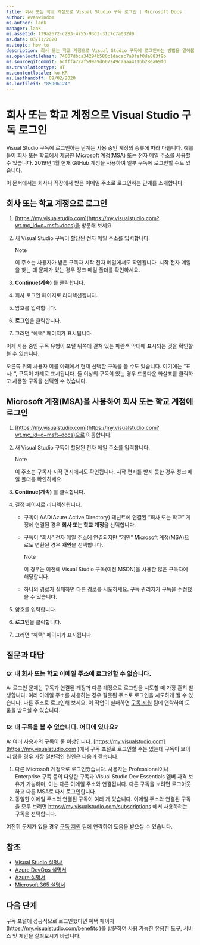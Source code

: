 ```yaml
---
title: 회사 또는 학교 계정으로 Visual Studio 구독 로그인 | Microsoft Docs
author: evanwindom
ms.author: lank
manager: lank
ms.assetid: f39a2672-c283-4755-93d3-31c7c7a032d0
ms.date: 03/11/2020
ms.topic: how-to
description: 회사 또는 학교 계정으로 Visual Studio 구독에 로그인하는 방법을 알아봅니다.
ms.openlocfilehash: 74007dbca34294b580c1dacac7a8fef0da883f9b
ms.sourcegitcommit: 6cfffa72af599a9d667249caaaa411bb28ea69fd
ms.translationtype: HT
ms.contentlocale: ko-KR
ms.lasthandoff: 09/02/2020
ms.locfileid: "85906124"
---
```

# <a name="signing-in-to-visual-studio-subscriptions-with-your-work-or-school-account"></a>회사 또는 학교 계정으로 Visual Studio 구독 로그인 

Visual Studio 구독에 로그인하는 단계는 사용 중인 계정의 종류에 따라 다릅니다.  예를 들어 회사 또는 학교에서 제공한 Microsoft 계정(MSA) 또는 전자 메일 주소를 사용할 수 있습니다.  2019년 1월 현재 GitHub 계정을 사용하여 일부 구독에 로그인할 수도 있습니다. 

이 문서에서는 회사나 직장에서 받은 이메일 주소로 로그인하는 단계를 소개합니다.

## <a name="signing-in-with-your-work-or-school-account"></a>회사 또는 학교 계정으로 로그인

1. [https://my.visualstudio.com](https://my.visualstudio.com?wt.mc_id=o~msft~docs)을 방문해 보세요.
2. 새 Visual Studio 구독이 할당된 전자 메일 주소를 입력합니다.

   > [!NOTE]
   > 이 주소는 사용자가 받은 구독자 시작 전자 메일에서도 확인됩니다. 시작 전자 메일을 찾는 데 문제가 있는 경우 정크 메일 폴더를 확인하세요.

3. **Continue(계속)** 를 클릭합니다.
4. 회사 로그인 페이지로 리디렉션됩니다.
5. 암호를 입력합니다.
6. **로그인**을 클릭합니다.
7. 그러면 “혜택” 페이지가 표시됩니다.

이제 사용 중인 구독 유형이 포털 위쪽에 걸쳐 있는 파란색 막대에 표시되는 것을 확인할 볼 수 있습니다.

오른쪽 위의 사용자 이름 아래에서 현재 선택한 구독을 볼 수도 있습니다.  여기에는 “표시: ”, 구독이 차례로 표시됩니다.  둘 이상의 구독이 있는 경우 드롭다운 화살표를 클릭하고 사용할 구독을 선택할 수 있습니다.

## <a name="using-your-microsoft-account-msa-to-sign-in-to-a-work-or-school-account"></a>Microsoft 계정(MSA)을 사용하여 회사 또는 학교 계정에 로그인

1. [https://my.visualstudio.com](https://my.visualstudio.com?wt.mc_id=o~msft~docs)으로 이동합니다.
2. 새 Visual Studio 구독이 할당된 전자 메일 주소를 입력합니다.

   > [!NOTE]
   > 이 주소는 구독자 시작 편지에서도 확인됩니다. 시작 편지를 받지 못한 경우 정크 메일 폴더를 확인하세요.

3. **Continue(계속)** 를 클릭합니다.
4. 결정 페이지로 리디렉션됩니다.
    - 구독이 AAD(Azure Active Directory) 테넌트에 연결된 “회사 또는 학교” 계정에 연결된 경우 **회사 또는 학교 계정**을 선택합니다.
    - 구독이 “회사” 전자 메일 주소에 연결되지만 “개인” Microsoft 계정(MSA)으로도 변환된 경우 **개인**을 선택합니다.

        > [!NOTE]
        > 이 경우는 이전에 Visual Studio 구독(이전 MSDN)을 사용한 많은 구독자에 해당합니다.

    - 하나의 경로가 실패하면 다른 경로를 시도하세요.  구독 관리자가 구독을 수정했을 수 있습니다.

5. 암호를 입력합니다.
6. **로그인**을 클릭합니다.
7. 그러면 “혜택” 페이지가 표시됩니다.

## <a name="frequently-asked-questions"></a>질문과 대답
### <a name="q--im-unable-to-sign-in-using-my-work-or-school-email-address"></a>Q:  내 회사 또는 학교 이메일 주소에 로그인할 수 없습니다.  
A:  로그인 문제는 구독과 연결된 계정과 다른 계정으로 로그인을 시도할 때 가장 흔히 발생합니다.  여러 이메일 주소를 사용하는 경우 잘못된 주소로 로그인을 시도하게 될 수 있습니다.  다른 주소로 로그인해 보세요.  이 작업이 실패하면 [구독 지원](https://visualstudio.microsoft.com/subscriptions/support/) 팀에 연락하여 도움을 받으실 수 있습니다.  

### <a name="q--i-cant-see-my-subscription-where-is-it"></a>Q:  내 구독을 볼 수 없습니다. 어디에 있나요?
A:  여러 사용자의 구독이 둘 이상입니다.  [https://my.visualstudio.com](https://my.visualstudio.com )에서 구독 포털로 로그인할 수는 있는데 구독이 보이지 않을 경우 가장 일반적인 원인은 다음과 같습니다.
1. 다른 Microsoft 계정으로 로그인했습니다.  사용자는 Professional이나 Enterprise 구독 등의 다양한 구독과 Visual Studio Dev Essentials 멤버 자격 보유가 가능하며, 이는 다른 이메일 주소와 연결됩니다. 다른 구독을 보려면 로그아웃하고 다른 MSA로 다시 로그인합니다.
2. 동일한 이메일 주소와 연결된 구독이 여러 개 있습니다.  이메일 주소와 연결된 구독을 모두 보려면 https://my.visualstudio.com/subscriptions 에서 사용하려는 구독을 선택합니다. 

여전히 문제가 있을 경우 [구독 지원](https://visualstudio.microsoft.com/subscriptions/support/) 팀에 연락하여 도움을 받으실 수 있습니다.  

## <a name="see-also"></a>참조
- [Visual Studio 설명서](https://docs.microsoft.com/visualstudio/)
- [Azure DevOps 설명서](https://docs.microsoft.com/azure/devops/)
- [Azure 설명서](https://docs.microsoft.com/azure/)
- [Microsoft 365 설명서](https://docs.microsoft.com/microsoft-365/)

## <a name="next-steps"></a>다음 단계
구독 포털에 성공적으로 로그인했다면 혜택 페이지(https://my.visualstudio.com/benefits )를 방문하여 사용 가능한 유용한 도구, 서비스 및 제안을 살펴보시기 바랍니다.  